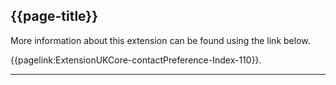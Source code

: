 ## {{page-title}}

More information about this extension can be found using the link below.

{{pagelink:ExtensionUKCore-contactPreference-Index-110}}.

---

